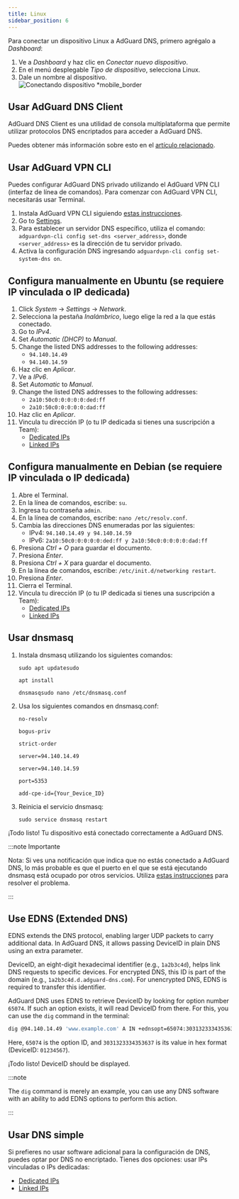 ```yaml
---
title: Linux
sidebar_position: 6
---
```


Para conectar un dispositivo Linux a AdGuard DNS, primero agrégalo a _Dashboard_:

1. Ve a _Dashboard_ y haz clic en _Conectar nuevo dispositivo_.
2. En el menú desplegable _Tipo de dispositivo_, selecciona Linux.
3. Dale un nombre al dispositivo.
   ![Conectando dispositivo \*mobile\_border](https://cdn.adtidy.org/content/kb/dns/private/new_dns/connect/choose_linux.png)

## Usar AdGuard DNS Client

AdGuard DNS Client es una utilidad de consola multiplataforma que permite utilizar protocolos DNS encriptados para acceder a AdGuard DNS.

Puedes obtener más información sobre esto en el [artículo relacionado](/dns-client/overview/).

## Usar AdGuard VPN CLI

Puedes configurar AdGuard DNS privado utilizando el AdGuard VPN CLI (interfaz de línea de comandos). Para comenzar con AdGuard VPN CLI, necesitarás usar Terminal.

1. Instala AdGuard VPN CLI siguiendo [estas instrucciones](https://adguard-vpn.com/kb/adguard-vpn-for-linux/installation/).
2. Go to [Settings](https://adguard-vpn.com/kb/adguard-vpn-for-linux/settings/).
3. Para establecer un servidor DNS específico, utiliza el comando: `adguardvpn-cli config set-dns <server_address>`, donde `<server_address>` es la dirección de tu servidor privado.
4. Activa la configuración DNS ingresando `adguardvpn-cli config set-system-dns on`.

## Configura manualmente en Ubuntu (se requiere IP vinculada o IP dedicada)

1. Click _System_ → _Settings_ → _Network_.
2. Selecciona la pestaña _Inalámbrico_, luego elige la red a la que estás conectado.
3. Go to _IPv4_.
4. Set _Automatic (DHCP)_ to _Manual_.
5. Change the listed DNS addresses to the following addresses:
   - `94.140.14.49`
   - `94.140.14.59`
6. Haz clic en _Aplicar_.
7. Ve a _IPv6_.
8. Set _Automatic_ to _Manual_.
9. Change the listed DNS addresses to the following addresses:
   - `2a10:50c0:0:0:0:0:ded:ff`
   - `2a10:50c0:0:0:0:0:dad:ff`
10. Haz clic en _Aplicar_.
11. Vincula tu dirección IP (o tu IP dedicada si tienes una suscripción a Team):
    - [Dedicated IPs](/private-dns/connect-devices/other-options/dedicated-ip.md)
    - [Linked IPs](/private-dns/connect-devices/other-options/linked-ip.md)

## Configura manualmente en Debian (se requiere IP vinculada o IP dedicada)

1. Abre el Terminal.
2. En la línea de comandos, escribe: `su`.
3. Ingresa tu contraseña `admin`.
4. En la línea de comandos, escribe: `nano /etc/resolv.conf`.
5. Cambia las direcciones DNS enumeradas por las siguientes:
   - IPv4: `94.140.14.49 y 94.140.14.59`
   - IPv6: `2a10:50c0:0:0:0:0:ded:ff y 2a10:50c0:0:0:0:0:dad:ff`
6. Presiona _Ctrl + O_ para guardar el documento.
7. Presiona _Enter_.
8. Presiona _Ctrl + X_ para guardar el documento.
9. En la línea de comandos, escribe: `/etc/init.d/networking restart`.
10. Presiona _Enter_.
11. Cierra el Terminal.
12. Vincula tu dirección IP (o tu IP dedicada si tienes una suscripción a Team):
    - [Dedicated IPs](/private-dns/connect-devices/other-options/dedicated-ip.md)
    - [Linked IPs](/private-dns/connect-devices/other-options/linked-ip.md)

## Usar dnsmasq

1. Instala dnsmasq utilizando los siguientes comandos:

   `sudo apt updatesudo`

   `apt install`

   `dnsmasqsudo nano /etc/dnsmasq.conf`

2. Usa los siguientes comandos en dnsmasq.conf:

   `no-resolv`

   `bogus-priv`

   `strict-order`

   `server=94.140.14.49`

   `server=94.140.14.59`

   `port=5353`

   `add-cpe-id={Your_Device_ID}`

3. Reinicia el servicio dnsmasq:

   `sudo service dnsmasq restart`

¡Todo listo! Tu dispositivo está conectado correctamente a AdGuard DNS.

:::note Importante

Nota: Si ves una notificación que indica que no estás conectado a AdGuard DNS, lo más probable es que el puerto en el que se está ejecutando dnsmasq está ocupado por otros servicios. Utiliza [estas instrucciones](https://github.com/AdguardTeam/AdGuardHome/wiki/FAQ#bindinuse) para resolver el problema.

:::

## Use EDNS (Extended DNS)

EDNS extends the DNS protocol, enabling larger UDP packets to carry additional data. In AdGuard DNS, it allows passing DeviceID in plain DNS using an extra parameter.

DeviceID, an eight-digit hexadecimal identifier (e.g., `1a2b3c4d`), helps link DNS requests to specific devices. For encrypted DNS, this ID is part of the domain (e.g., `1a2b3c4d.d.adguard-dns.com`). For unencrypted DNS, EDNS is required to transfer this identifier.

AdGuard DNS uses EDNS to retrieve DeviceID by looking for option number `65074`. If such an option exists, it will read DeviceID from there. For this, you can use the `dig` command in the terminal:

```sh
dig @94.140.14.49 'www.example.com' A IN +ednsopt=65074:3031323334353637
```

Here, `65074` is the option ID, and `3031323334353637` is its value in hex format (DeviceID: `01234567`).

¡Todo listo! DeviceID should be displayed.

:::note

The `dig` command is merely an example, you can use any DNS software with an ability to add EDNS options to perform this action.

:::

## Usar DNS simple

Si prefieres no usar software adicional para la configuración de DNS, puedes optar por DNS no encriptado. Tienes dos opciones: usar IPs vinculadas o IPs dedicadas:

- [Dedicated IPs](/private-dns/connect-devices/other-options/dedicated-ip.md)
- [Linked IPs](/private-dns/connect-devices/other-options/linked-ip.md)
